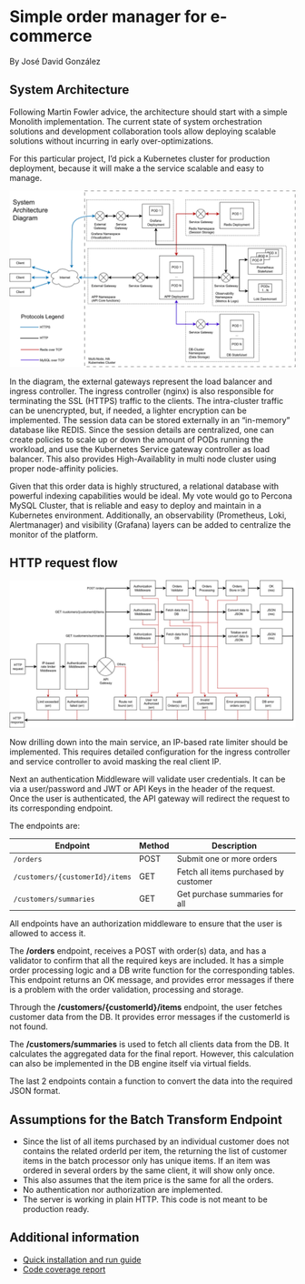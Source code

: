 # Simple order manager for e-commerce
By José David González

## System Architecture
Following Martin Fowler advice, the architecture should start with a simple Monolith implementation. The current state of system orchestration solutions and development collaboration tools allow deploying scalable solutions without incurring in early over-optimizations. 

For this particular project, I’d pick a Kubernetes cluster for production deployment, because it will make a the service scalable and easy to manage. 

![System Architecture Diagram](doc/ArchDia.png)

In the diagram, the external gateways represent the load balancer and ingress controller. The ingress controller (nginx) is also responsible for terminating the SSL (HTTPS) traffic to the clients. The  intra-cluster traffic can be unencrypted, but, if needed, a lighter encryption can be implemented.
The session data can be stored externally in an “in-memory” database like REDIS. Since the session details are centralized, one can create policies to scale up or down the amount of PODs running the workload, and use the Kubernetes Service gateway controller as load balancer. This also provides High-Availablity in multi node cluster using proper node-affinity policies. 

Given that this order data is highly structured, a relational database with powerful indexing capabilities would be ideal. My vote would go to Percona MySQL Cluster, that is reliable and easy to deploy and maintain in a Kubernetes environment. 
Additionally, an observability (Prometheus, Loki, Alertmanager) and visibility (Grafana) layers can be added to centralize the monitor of the platform.

## HTTP request flow

![Logic Diagram](doc/LogicDia.png)

Now drilling down into the main service, an IP-based rate limiter should be implemented. This requires detailed configuration for the ingress controller and service controller to avoid masking the real client IP. 

Next an authentication Middleware will validate user credentials. It can be via a user/password and JWT or API Keys in the header of the request.
Once the user is authenticated, the API gateway will redirect the request to its corresponding endpoint.

The endpoints are:

| Endpoint                        | Method | Description                           |
| ------------------------------- | ------ | ------------------------------------- |
| `/orders`                       | POST   | Submit one or more orders             |
| `/customers/{customerId}/items` | GET    | Fetch all items purchased by customer |
| `/customers/summaries`          | GET    | Get purchase summaries for all        |


All endpoints have an authorization middleware to ensure that the user is allowed to access it.

The **/orders** endpoint, receives a POST with order(s) data, and has a validator to confirm that all the required keys are included. It has a simple order processing logic and a DB write function for the corresponding tables. This endpoint returns an OK message, and provides error messages if there is a problem with the order validation, processing and storage.

Through the **/customers/{customerId}/items** endpoint, the user fetches customer data from the DB. It provides error messages if the customerId is not found.

The **/customers/summaries** is used to fetch all clients data from the DB. It calculates the aggregated data for the final report. However, this calculation can also be implemented in the DB engine itself via virtual fields.

The last 2 endpoints contain a function to convert the data into the required JSON format.

## Assumptions for the Batch Transform Endpoint

- Since the list of all items purchased by an individual customer does not contains the related orderId per item, the returning the list of customer items in the batch processor only has unique items. If an item was ordered in several orders by the same client, it will show only once. 
- This also assumes that the item price is the same for all the orders.
- No authentication nor authorization are implemented.
- The server is working in plain HTTP. This code is not meant to be production ready.

## Additional information

- [Quick installation and run guide](install.md)
- [Code coverage report](https://htmlpreview.github.io/?https://github.com/josedgm/orders_go/blob/main/coverage.html#file1)
